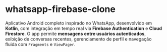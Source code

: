 # whatsapp-firebase-clone
Aplicativo Android completo inspirado no WhatsApp, desenvolvido em **Kotlin**, com integração em tempo real via **Firebase Authentication** e **Cloud Firestore**. O app permite **mensagens entre usuários autenticados**, exibição de conversas recentes, gerenciamento de perfil e navegação fluida com `Fragments` e `ViewPager`.

